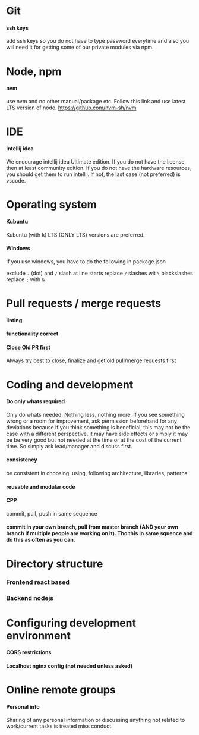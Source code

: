 # Git
#### ssh keys
add ssh keys so you do not have to type password everytime and also you will need it for getting some of our private modules via npm.

# Node, npm
#### nvm
use nvm and no other manual/package etc. Follow this link and use latest LTS version of node. https://github.com/nvm-sh/nvm

# IDE
#### Intellij idea
We encourage intellij idea Ultimate edition. If you do not have the license, then at least community edition. If you do not have the hardware resources, you should get them to run intellij. If not, the last case (not preferred) is vscode.

# Operating system
#### Kubuntu
Kubuntu (with k) LTS (ONLY LTS) versions are preferred.
#### Windows
If you use windows, you have to do the following in package.json 

exclude   `.`  (dot) and `/` slash at line starts
replace `/`  slashes wit `\` blackslashes
replace   `;`  with `&`


# Pull requests / merge requests
#### linting
#### functionality correct
#### Close Old PR first
Always try best to close, finalize and get old pull/merge requests first

# Coding and development
#### Do only whats required
Only do whats needed. Nothing less, nothing more. If you see something wrong or a room for improvement, ask permission beforehand for any deviations because if you think something is beneficial, this may not be the case with a different perspective, it may have side effects or simply it may be be very good but not needed at the time or at the cost of the current time. So simply ask lead/manager and discuss first.

#### consistency
be consistent in choosing, using, following architecture, libraries, patterns
#### reusable and modular code
#### CPP 
commit, pull, push in same sequence
#### commit in your own branch, pull from master branch (AND your own branch if multiple people are working on it). Tho this in same squence and do this as often as you can.  

# Directory structure
### Frontend react based
### Backend nodejs

# Configuring development environment
#### CORS restrictions
#### Localhost nginx config (not needed unless asked)

# Online remote groups
#### Personal info
Sharing of any personal information or discussing anything not related to work/current tasks is treated miss conduct.


